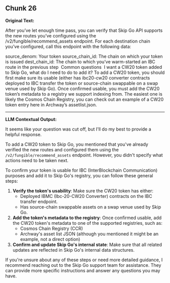## Chunk 26

**Original Text:**

After you’ve let enough time pass, you can verify that Skip Go API supports the new routes you’ve configured using the /v2/fungible/recommend_assets endpoint. For each destination chain you’ve configured, call this endpoint with the following data:

source_denom: Your token
source_chain_id: The chain on which your token is issued
dest_chain_id: The chain to which you’ve warm-started an IBC route in the previous step
​
Common questions
​
I want a CW20 token added to Skip Go, what do I need to do to add it? To add a CW20 token, you should first make sure its usable (either has ibc20-cw20 converter contracts deployed to IBC transfer the token or source-chain swappable on a swap venue used by Skip Go). Once confirmed usable, you must add the CW20 token’s metadata to a registry we support indexing from. The easiest one is likely the Cosmos Chain Registry, you can check out an example of a CW20 token entry here in Archway’s assetlist.json.

---

**LLM Contextual Output:**

It seems like your question was cut off, but I'll do my best to provide a helpful response.

To add a CW20 token to Skip Go, you mentioned that you've already verified the new routes and configured them using the `/v2/fungible/recommend_assets` endpoint. However, you didn't specify what actions need to be taken next.

To confirm your token is usable for IBC (InterBlockchain Communication) purposes and add it to Skip Go's registry, you can follow these general steps:

1. **Verify the token's usability**: Make sure the CW20 token has either:
	* Deployed IBMC (Ibc-20-CW20 Converter) contracts on the IBC transfer endpoint.
	* Has source-chain swappable assets on a swap venue used by Skip Go.
2. **Add the token's metadata to the registry**: Once confirmed usable, add the CW20 token's metadata to one of the supported registries, such as:
	* Cosmos Chain Registry (CCR)
	* Archway's asset list JSON (although you mentioned it might be an example, not a direct option)
3. **Confirm and update Skip Go's internal state**: Make sure that all related updates are reflected in Skip Go's internal data structures.

If you're unsure about any of these steps or need more detailed guidance, I recommend reaching out to the Skip Go support team for assistance. They can provide more specific instructions and answer any questions you may have.
